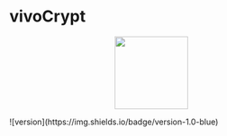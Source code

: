 # vivoCrypt
<p align="center">
    <img src="https://i.imgur.com/BWp5rUb.jpg" height="130">
</p>
![version](https://img.shields.io/badge/version-1.0-blue)
